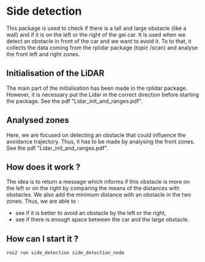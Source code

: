 # Side detection

This package is used to check if there is a tall and large obstacle (like a wall) and if it is on the left or the right of the gei car. It is used when we detect an obstacle in front of the car and we want to avoid it. To to that, it collects the data coming from the rplidar package (topic /scan) and analyse the front left and right zones. 

## Initialisation of the LiDAR

The main part of the initialisation has been made in the rplidar package. However, it is necessary put the Lidar in the correct direction before starting the package. See the pdf "Lidar_init_and_ranges.pdf".

## Analysed zones

Here, we are focused on detecting an obstacle that could influence the avoidance trajectory. Thus, it has to be made by analysing the front zones. See the pdf "Lidar_init_and_ranges.pdf".

## How does it work ? 

The idea is to return a message which informs if this obstacle is more on the left or on the right by comparing the means of the distances with obstacles. We also add the minimum distance with an obstacle in the two zones. Thus, we are able to :
- see if it is better to avoid an obstacle by the left or the right,
- see if there is enough space between the car and the large obstacle. 

## How can I start it ?

``` ros2 run side_detection side_detection_node ```